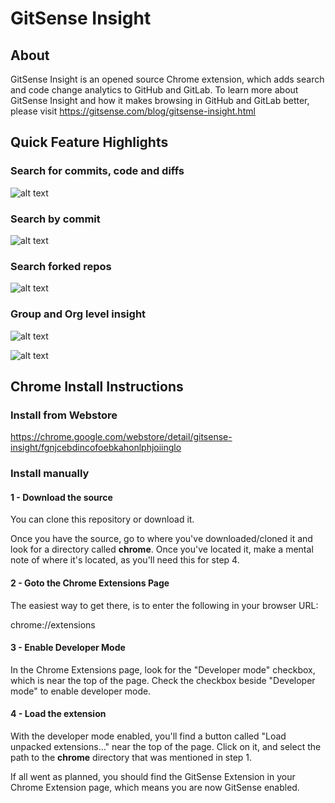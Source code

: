 # GitSense Insight

## About

GitSense Insight is an opened source Chrome extension, which adds search and code change analytics to GitHub and GitLab. To learn more about GitSense Insight and how it makes browsing in GitHub and GitLab better, please visit https://gitsense.com/blog/gitsense-insight.html

## Quick Feature Highlights

### Search for commits, code and diffs

![alt text](https://raw.githubusercontent.com/gitsense/insight/insight/images/seamless-search.gif)

### Search by commit

![alt text](https://raw.githubusercontent.com/gitsense/insight/insight/images/search-by-sha-highlighted-border.png)

### Search forked repos

![alt text](https://raw.githubusercontent.com/gitsense/insight/insight/images/search-forked-repos-highlighted-border.png)

### Group and Org level insight

![alt text](https://raw.githubusercontent.com/gitsense/insight/insight/images/github-org.png)

![alt text](https://raw.githubusercontent.com/gitsense/insight/insight/images/gitlab-group.png)

## Chrome Install Instructions

### Install from Webstore

https://chrome.google.com/webstore/detail/gitsense-insight/fgnjcebdincofoebkahonlphjoiinglo

### Install manually

#### 1 - Download the source

You can clone this repository or download it.

Once you have the source, go to where you've downloaded/cloned it and look for a directory called **chrome**.  Once you've located it, make a mental note of where it's located, as you'll need this for step 4.

#### 2 - Goto the Chrome Extensions Page

The easiest way to get there, is to enter the following in your browser URL:

chrome://extensions

#### 3 - Enable Developer Mode

In the Chrome Extensions page, look for the "Developer mode" checkbox, which is near the top of the page.  Check the checkbox beside "Developer mode" to enable developer mode.

#### 4 - Load the extension

With the developer mode enabled, you'll find a button called "Load unpacked extensions..." near the top of the page.  Click on it, and select the path to the **chrome** directory that was mentioned in step 1.

If all went as planned, you should find the GitSense Extension in your Chrome Extension page, which means you are now GitSense enabled.

